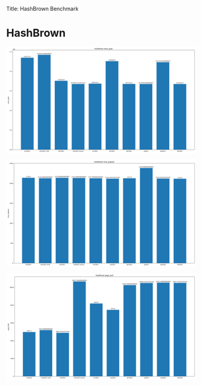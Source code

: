 
Title: HashBrown Benchmark

# HashBrown
![HashBrown-mem_peak](HashBrown-mem_peak.png)

![HashBrown-time_elapsed](HashBrown-time_elapsed.png)

![HashBrown-page_fault](HashBrown-page_fault.png)


